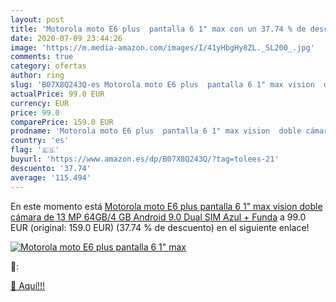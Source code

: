 ```yaml
---
layout: post
title: 'Motorola moto E6 plus  pantalla 6 1" max con un 37.74 % de descuento'
date: 2020-07-09 23:44:26
image: 'https://m.media-amazon.com/images/I/41yHbgHy8ZL._SL200_.jpg'
comments: true
category: ofertas
author: ring
slug: 'B07X8Q243Q-es Motorola moto E6 plus  pantalla 6 1" max vision  doble cámara de 13 MP  64GB/4 GB  Android 9.0  Dual SIM  Azul + Funda'
actualPrice: 99.0 EUR
currency: EUR
price: 99.0
comparePrice: 159.0 EUR
prodname: 'Motorola moto E6 plus  pantalla 6 1" max vision  doble cámara de 13 MP  64GB/4 GB  Android 9.0  Dual SIM  Azul + Funda'
country: 'es'
flag: '🇪🇸'
buyurl: 'https://www.amazon.es/dp/B07X8Q243Q/?tag=tolees-21'
descuento: '37.74'
average: '115.494'
---
```


En este momento está [Motorola moto E6 plus  pantalla 6 1" max vision  doble cámara de 13 MP  64GB/4 GB  Android 9.0  Dual SIM  Azul + Funda](https://www.amazon.es/dp/B07X8Q243Q/?tag=tolees-21) a 99.0 EUR (original: 159.0 EUR) (37.74 %  de descuento) en el siguiente enlace!

[![Motorola moto E6 plus  pantalla 6 1" max](https://m.media-amazon.com/images/I/41yHbgHy8ZL._SL200_.jpg)](https://www.amazon.es/dp/B07X8Q243Q/?tag=tolees-21)

🔎:


[🛒 Aquí!!!](https://www.amazon.es/dp/B07X8Q243Q/?tag=tolees-21)
